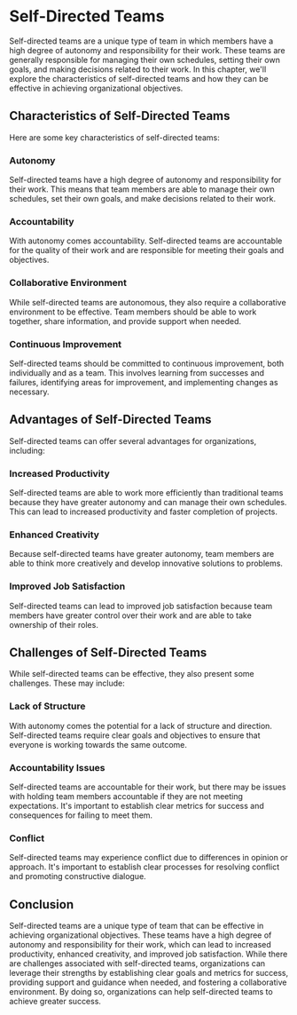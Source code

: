 # Self-Directed Teams

Self-directed teams are a unique type of team in which members have a high degree of autonomy and responsibility for their work. These teams are generally responsible for managing their own schedules, setting their own goals, and making decisions related to their work. In this chapter, we'll explore the characteristics of self-directed teams and how they can be effective in achieving organizational objectives.

## Characteristics of Self-Directed Teams

Here are some key characteristics of self-directed teams:

### Autonomy

Self-directed teams have a high degree of autonomy and responsibility for their work. This means that team members are able to manage their own schedules, set their own goals, and make decisions related to their work.

### Accountability

With autonomy comes accountability. Self-directed teams are accountable for the quality of their work and are responsible for meeting their goals and objectives.

### Collaborative Environment

While self-directed teams are autonomous, they also require a collaborative environment to be effective. Team members should be able to work together, share information, and provide support when needed.

### Continuous Improvement

Self-directed teams should be committed to continuous improvement, both individually and as a team. This involves learning from successes and failures, identifying areas for improvement, and implementing changes as necessary.

## Advantages of Self-Directed Teams

Self-directed teams can offer several advantages for organizations, including:

### Increased Productivity

Self-directed teams are able to work more efficiently than traditional teams because they have greater autonomy and can manage their own schedules. This can lead to increased productivity and faster completion of projects.

### Enhanced Creativity

Because self-directed teams have greater autonomy, team members are able to think more creatively and develop innovative solutions to problems.

### Improved Job Satisfaction

Self-directed teams can lead to improved job satisfaction because team members have greater control over their work and are able to take ownership of their roles.

## Challenges of Self-Directed Teams

While self-directed teams can be effective, they also present some challenges. These may include:

### Lack of Structure

With autonomy comes the potential for a lack of structure and direction. Self-directed teams require clear goals and objectives to ensure that everyone is working towards the same outcome.

### Accountability Issues

Self-directed teams are accountable for their work, but there may be issues with holding team members accountable if they are not meeting expectations. It's important to establish clear metrics for success and consequences for failing to meet them.

### Conflict

Self-directed teams may experience conflict due to differences in opinion or approach. It's important to establish clear processes for resolving conflict and promoting constructive dialogue.

## Conclusion

Self-directed teams are a unique type of team that can be effective in achieving organizational objectives. These teams have a high degree of autonomy and responsibility for their work, which can lead to increased productivity, enhanced creativity, and improved job satisfaction. While there are challenges associated with self-directed teams, organizations can leverage their strengths by establishing clear goals and metrics for success, providing support and guidance when needed, and fostering a collaborative environment. By doing so, organizations can help self-directed teams to achieve greater success.
